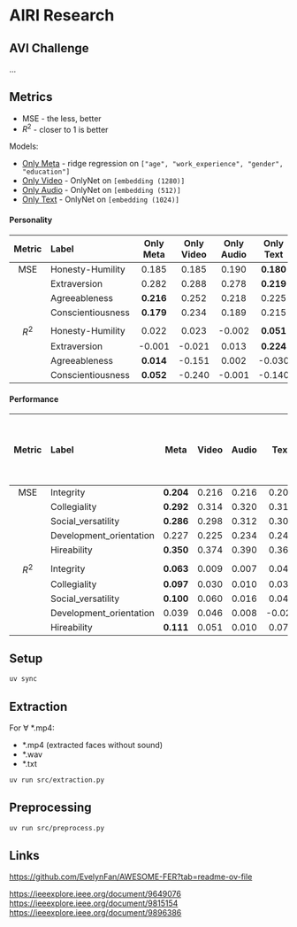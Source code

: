 # AIRI Research

## AVI Challenge

...

## Metrics

- MSE - the less, better
- $`R^2`$ - closer to 1 is better

Models:

- [Only Meta](./notebooks/dummy.ipynb) - ridge regression on `["age", "work_experience", "gender", "education"]`
- [Only Video](./src/train_video_personality.py) - OnlyNet on `[embedding (1280)]`
- [Only Audio](./src/train_audio_personality.py) - OnlyNet on `[embedding (512)]`
- [Only Text](./src/train_text_personality.py) - OnlyNet on `[embedding (1024)]`

#### Personality

|  Metric   | Label             | Only Meta | Only Video | Only Audio | Only Text |
| :-------: | :---------------- | :-------: | :--------: | :--------: | :-------: |
|    MSE    | Honesty-Humility  |   0.185   |   0.185    |   0.190    | **0.180** |
|           | Extraversion      |   0.282   |   0.288    |   0.278    | **0.219** |
|           | Agreeableness     | **0.216** |   0.252    |   0.218    |   0.225   |
|           | Conscientiousness | **0.179** |   0.234    |   0.189    |   0.215   |
|           |                   |           |            |            |           |
| $` R^2 `$ | Honesty-Humility  |   0.022   |   0.023    |   -0.002   | **0.051** |
|           | Extraversion      |  -0.001   |   -0.021   |   0.013    | **0.224** |
|           | Agreeableness     | **0.014** |   -0.151   |   0.002    |  -0.030   |
|           | Conscientiousness | **0.052** |   -0.240   |   -0.001   |  -0.140   |

#### Performance

|  Metric   | Label                   |   Meta    | Video | Audio |  Text  | Meta Text (late fusion) | Meta Video Audio Text (late fusion) |
| :-------: | :---------------------- | :-------: | :---: | :---: | :----: | :---------------------: | :---------------------------------: |
|    MSE    | Integrity               | **0.204** | 0.216 | 0.216 | 0.208  |          0.212          |                0.211                |
|           | Collegiality            | **0.292** | 0.314 | 0.320 | 0.312  |          0.349          |                0.324                |
|           | Social_versatility      | **0.286** | 0.298 | 0.312 | 0.303  |          0.330          |                0.300                |
|           | Development_orientation |   0.227   | 0.225 | 0.234 | 0.242  |          0.243          |              **0.223**              |
|           | Hireability             | **0.350** | 0.374 | 0.390 | 0.365  |          0.395          |                0.363                |
|           |                         |           |       |       |        |                         |                                     |
| $` R^2 `$ | Integrity               | **0.063** | 0.009 | 0.007 | 0.044  |          0.029          |                0.031                |
|           | Collegiality            | **0.097** | 0.030 | 0.010 | 0.035  |         -0.077          |                0.000                |
|           | Social_versatility      | **0.100** | 0.060 | 0.016 | 0.044  |         -0.039          |                0.580                |
|           | Development_orientation |   0.039   | 0.046 | 0.008 | -0.026 |         -0.030          |              **0.054**              |
|           | Hireability             | **0.111** | 0.051 | 0.010 | 0.073  |         -0.002          |                0.079                |

## Setup

```bash
uv sync
```

## Extraction

For $` \forall `$ \*.mp4:

- \*.mp4 (extracted faces without sound)
- \*.wav
- \*.txt

```bash
uv run src/extraction.py
```

## Preprocessing

```bash
uv run src/preprocess.py
```

## Links

https://github.com/EvelynFan/AWESOME-FER?tab=readme-ov-file

https://ieeexplore.ieee.org/document/9649076
https://ieeexplore.ieee.org/document/9815154
https://ieeexplore.ieee.org/document/9896386
